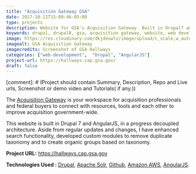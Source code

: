 ```yaml
---
title: "Acquisition Gateway GSA"
date: 2017-10-11T15:09:46-05:00
type: projects
description: Website for GSA's Acquisition Gateway. Built in Drupal7 and AngularJS
keywords: drupal, drupal8, gsa, acquisition gateway, website, web development
image: https://res.cloudinary.com/dkjdeuwlv/image/upload/c_scale,w_auto,q_auto/v1541962661/bargavkondapu.com/projects/hallways-gsa.webp
imagealt: GSA Acquisition Gateway
imagecredits: Screenshot of GSA Hallways
categories: ["web-development",  "Drupal", "AngularJS"]
project-url: https://hallways.cap.gsa.gov/
draft: false
---
```


[comment]: # (Project should contain Summary, Description, Repo and Live urls, Screenshot or demo video and Tutorials( if any.))


The [Acquisition Gateway](https://hallways.cap.gsa.gov) is your workspace for acquisition professionals and federal buyers to connect with resources, tools and each other to improve acquisition government-wide.

This website is built in Drupal 7 and AngularJS, in a progress decoupled architecture. Aside from regular updates and changes, I have enhanced search functionality, developed custom modules to remove duplicate taxonomy  and to create organic groups based on taxonomy.

**Project URL:** https://hallways.cap.gsa.gov

**Technologies Used :**  [Drupal](https://www.drupal.org/), [Apache Solr](http://lucene.apache.org/solr/),  [Github](https://github.com/), [Amazon AWS](https://aws.amazon.com/), [AngularJS](https://angular.io/).
